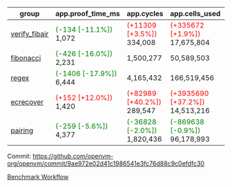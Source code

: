 | group | app.proof_time_ms | app.cycles | app.cells_used | leaf.proof_time_ms | leaf.cycles | leaf.cells_used |
| -- | -- | -- | -- | -- | -- | -- |
| [verify_fibair](https://github.com/openvm-org/openvm/blob/benchmark-results/benchmarks-pr/1715/verify_fibair-9ae972e02d41c1986541e3fc76d88c9c0efdfc30.md) |<span style='color: green'>(-134 [-11.1%])</span> 1,072 | <span style='color: red'>(+11309 [+3.5%])</span> 334,008 | <span style='color: red'>(+335672 [+1.9%])</span> 17,675,804 |- | - | - |
| [fibonacci](https://github.com/openvm-org/openvm/blob/benchmark-results/benchmarks-pr/1715/fibonacci-9ae972e02d41c1986541e3fc76d88c9c0efdfc30.md) |<span style='color: green'>(-426 [-16.0%])</span> 2,231 |  1,500,277 |  50,589,503 |- | - | - |
| [regex](https://github.com/openvm-org/openvm/blob/benchmark-results/benchmarks-pr/1715/regex-9ae972e02d41c1986541e3fc76d88c9c0efdfc30.md) |<span style='color: green'>(-1406 [-17.9%])</span> 6,444 |  4,165,432 |  166,519,456 |- | - | - |
| [ecrecover](https://github.com/openvm-org/openvm/blob/benchmark-results/benchmarks-pr/1715/ecrecover-9ae972e02d41c1986541e3fc76d88c9c0efdfc30.md) |<span style='color: red'>(+152 [+12.0%])</span> 1,420 | <span style='color: red'>(+82989 [+40.2%])</span> 289,547 | <span style='color: red'>(+3935690 [+37.2%])</span> 14,513,216 |- | - | - |
| [pairing](https://github.com/openvm-org/openvm/blob/benchmark-results/benchmarks-pr/1715/pairing-9ae972e02d41c1986541e3fc76d88c9c0efdfc30.md) |<span style='color: green'>(-259 [-5.6%])</span> 4,377 | <span style='color: green'>(-36828 [-2.0%])</span> 1,820,436 | <span style='color: green'>(-869638 [-0.9%])</span> 96,178,993 |- | - | - |


Commit: https://github.com/openvm-org/openvm/commit/9ae972e02d41c1986541e3fc76d88c9c0efdfc30

[Benchmark Workflow](https://github.com/openvm-org/openvm/actions/runs/15543559606)
